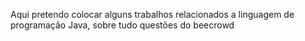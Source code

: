 Aqui pretendo colocar alguns trabalhos relacionados a linguagem de programação Java, sobre tudo questões do beecrowd 
